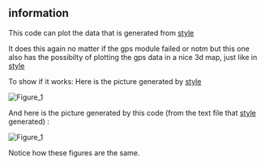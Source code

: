 ## information

This code can plot the data that is generated from [style]( https://github.com/HugoBruins/cancatchers/tree/master/python/live_monitoring "live_monitoring")

It does this again no matter if the gps module failed or notm but this one also has the possibilty of plotting the gps data in a nice 3d map, just like in [style](https://github.com/HugoBruins/cancatchers/tree/master/python/Plot%20everything "ploteverything version 1")

To show if it works: Here is the picture generated by [style]( https://github.com/HugoBruins/cancatchers/tree/master/python/live_monitoring "live_monitoring")

![Figure_1](https://user-images.githubusercontent.com/25268098/122445812-35407380-cfa2-11eb-8ee4-9ee0942ef341.png)

And here is the picture generated by this code (from the text file that [style]( https://github.com/HugoBruins/cancatchers/tree/master/python/live_monitoring "live_monitoring") generated) : 

![Figure_1](https://user-images.githubusercontent.com/25268098/122452031-17c2d800-cfa9-11eb-8f52-7aad126e3314.png)

Notice how these figures are the same. 
